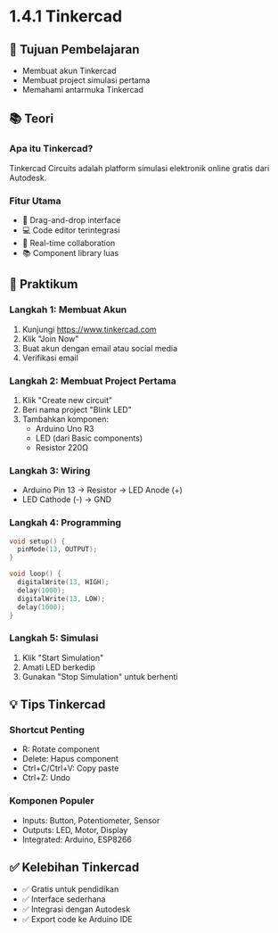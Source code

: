 # 1.4.1 Tinkercad

## 🎯 Tujuan Pembelajaran
- Membuat akun Tinkercad
- Membuat project simulasi pertama
- Memahami antarmuka Tinkercad

## 📚 Teori

### Apa itu Tinkercad?
Tinkercad Circuits adalah platform simulasi elektronik online gratis dari Autodesk.

### Fitur Utama
- 🔧 Drag-and-drop interface
- 💻 Code editor terintegrasi
- 🤝 Real-time collaboration
- 📚 Component library luas

## 🔧 Praktikum

### Langkah 1: Membuat Akun
1. Kunjungi https://www.tinkercad.com
2. Klik "Join Now"
3. Buat akun dengan email atau social media
4. Verifikasi email

### Langkah 2: Membuat Project Pertama
1. Klik "Create new circuit"
2. Beri nama project "Blink LED"
3. Tambahkan komponen:
   - Arduino Uno R3
   - LED (dari Basic components)
   - Resistor 220Ω

### Langkah 3: Wiring
- Arduino Pin 13 → Resistor → LED Anode (+)
- LED Cathode (-) → GND

### Langkah 4: Programming
```cpp
void setup() {
  pinMode(13, OUTPUT);
}

void loop() {
  digitalWrite(13, HIGH);
  delay(1000);
  digitalWrite(13, LOW);
  delay(1000);
}
```

### Langkah 5: Simulasi
1. Klik "Start Simulation"
2. Amati LED berkedip
3. Gunakan "Stop Simulation" untuk berhenti

## 💡 Tips Tinkercad
### Shortcut Penting
- R: Rotate component
- Delete: Hapus component
- Ctrl+C/Ctrl+V: Copy paste
- Ctrl+Z: Undo

### Komponen Populer
- Inputs: Button, Potentiometer, Sensor
- Outputs: LED, Motor, Display
- Integrated: Arduino, ESP8266

## ✅ Kelebihan Tinkercad
- ✅ Gratis untuk pendidikan
- ✅ Interface sederhana
- ✅ Integrasi dengan Autodesk
- ✅ Export code ke Arduino IDE
